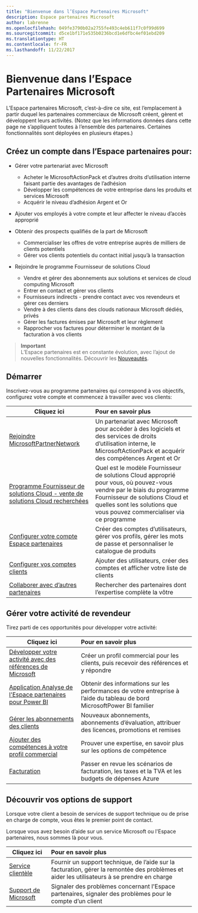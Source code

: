 ```yaml
---
title: "Bienvenue dans l’Espace Partenaires Microsoft"
description: Espace partenaires Microsoft
author: labrenne
ms.openlocfilehash: 049fe3790b02a2755fe493c4eb611f7c0f99d699
ms.sourcegitcommit: d5ce1bf171e535b0236bcd1e6dfbc4ef01ebd209
ms.translationtype: HT
ms.contentlocale: fr-FR
ms.lasthandoff: 11/22/2017
---
```

# <a name="welcome-to-the-microsoft-partner-center"></a>Bienvenue dans l’Espace Partenaires Microsoft

L’Espace partenaires Microsoft, c’est-à-dire ce site, est l’emplacement à partir duquel les partenaires commerciaux de Microsoft créent, gèrent et développent leurs activités. (Notez que les informations données dans cette page ne s’appliquent toutes à l’ensemble des partenaires. Certaines fonctionnalités sont déployées en plusieurs étapes.)

## <a name="create-an-account-on-partner-center-to"></a>Créez un compte dans l’Espace partenaires pour:

-   Gérer votre partenariat avec Microsoft
    -   Acheter le MicrosoftActionPack et d’autres droits d’utilisation interne faisant partie des avantages de l’adhésion 
    -   Développer les compétences de votre entreprise dans les produits et services Microsoft
    -   Acquérir le niveau d’adhésion Argent et Or

-   Ajouter vos employés à votre compte et leur affecter le niveau d’accès approprié

-   Obtenir des prospects qualifiés de la part de Microsoft 
    -   Commercialiser les offres de votre entreprise auprès de milliers de clients potentiels
    -   Gérer vos clients potentiels du contact initial jusqu’à la transaction 

-   Rejoindre le programme Fournisseur de solutions Cloud
    -   Vendre et gérer des abonnements aux solutions et services de cloud computing Microsoft       
    -   Entrer en contact et gérer vos clients
    -   Fournisseurs indirects - prendre contact avec vos revendeurs et gérer ces derniers    
    -   Vendre à des clients dans des clouds nationaux Microsoft dédiés, privés 
    -   Gérer les factures émises par Microsoft et leur règlement
    -   Rapprocher vos factures pour déterminer le montant de la facturation à vos clients
   

>**Important**<br>
L’Espace partenaires est en constante évolution, avec l’ajout de nouvelles fonctionnalités. Découvrir les [Nouveautés](whats-new-in-pc.md).


## <a name="get-started"></a>Démarrer

Inscrivez-vous au programme partenaires qui correspond à vos objectifs, configurez votre compte et commencez à travailler avec vos clients:

| **Cliquez ici**  | **Pour en savoir plus**  |
|------------|:-------------|
|[Rejoindre MicrosoftPartnerNetwork](mpn-overview.md)|Un partenariat avec Microsoft pour accéder à des logiciels et des services de droits d’utilisation interne, le MicrosoftActionPack et acquérir des compétences Argent et Or |
|[Programme Fournisseur de solutions Cloud - vente de solutions Cloud recherchées](csp-overview.md) | Quel est le modèle Fournisseur de solutions Cloud approprié pour vous, où pouvez-vous vendre par le biais du programme Fournisseur de solutions Cloud et quelles sont les solutions que vous pouvez commercialiser via ce programme |
|[Configurer votre compte Espace partenaires](partner-center-account-setup.md)|Créer des comptes d’utilisateurs, gérer vos profils, gérer les mots de passe et personnaliser le catalogue de produits |
|[Configurer vos comptes clients](customer-accounts.md)|Ajouter des utilisateurs, créer des comptes et afficher votre liste de clients |
|[Collaborer avec d’autres partenaires](work-with-other-partners.md)|Rechercher des partenaires dont l’expertise complète la vôtre |

## <a name="manage-your-reseller-business"></a>Gérer votre activité de revendeur

Tirez parti de ces opportunités pour développer votre activité:

| **Cliquez ici**  |**Pour en savoir plus**   |
|------------|:-------------|
|[Développer votre activité avec des références de Microsoft](referrals.md)|Créer un profil commercial pour les clients, puis recevoir des références et y répondre|
|[Application Analyse de l'Espace partenaires pour Power BI](power-bi-app-for-direct-partners.md)| Obtenir des informations sur les performances de votre entreprise à l’aide du tableau de bord MicrosoftPower BI familier|
|[Gérer les abonnements des clients](customer-subscriptions.md)|Nouveaux abonnements, abonnements d’évaluation, attribuer des licences, promotions et remises|
|[Ajouter des compétences à votre profil commercial](learn-about-competencies.md)|Prouver une expertise, en savoir plus sur les options de compétence|
|[Facturation](billing.md)|Passer en revue les scénarios de facturation, les taxes et la TVA et les budgets de dépenses Azure |

## <a name="understand-your-support-options"></a>Découvrir vos options de support

Lorsque votre client a besoin de services de support technique ou de prise en charge de compte, vous êtes le premier point de contact.

Lorsque vous avez besoin d’aide sur un service Microsoft ou l'Espace partenaires, nous sommes là pour vous. 

| **Cliquez ici**  | **Pour en savoir plus**  |
|------------|:-------------|
|[Service clientèle](customer-support.md)|Fournir un support technique, de l’aide sur la facturation, gérer la remontée des problèmes et aider les utilisateurs à se prendre en charge|
|[Support de Microsoft](support-from-microsoft.md)|Signaler des problèmes concernant l'Espace partenaires, signaler des problèmes pour le compte d’un client|
